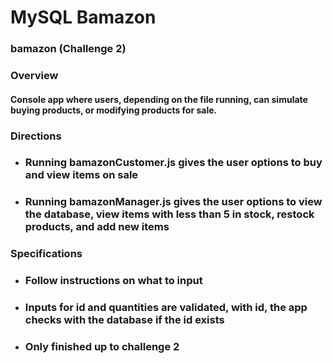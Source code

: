 # MySQL Bamazon
### bamazon (Challenge 2)

### Overview
#### Console app where users, depending on the file running, can simulate buying products, or modifying products for sale.

### Directions
* ### Running bamazonCustomer.js gives the user options to buy and view items on sale 
* ### Running bamazonManager.js gives the user options to view the database, view items with less than 5 in stock, restock products, and add new items

### Specifications
* ### Follow instructions on what to input
* ### Inputs for id and quantities are validated, with id, the app checks with the database if the id exists
* ### Only finished up to challenge 2
